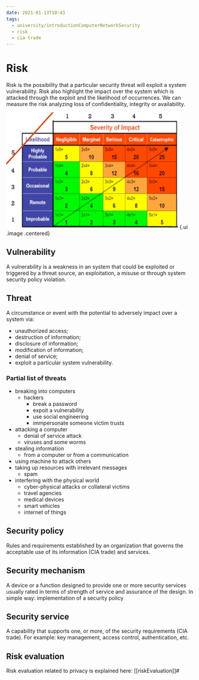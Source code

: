 ```yaml
---
date: 2021-01-13T10:43
tags:
  - university/introductionComputerNetworkSecurity
  - risk
  - cia-trade
---
```


# Risk
Risk is the possibility that a particular security threat will exploit a system vulnerability.
Risk also highlight the impact over the system which is attacked through the exploit and the likelihood of occurrences. We can measure the risk analyzing loss of confidentiality, integrity or availability.

![Risk Table](./static/riskTable.png){.ui .image .centered}

## Vulnerability
A vulnerability is a weakness in an system that could be exploited or triggered by a threat source, an exploitation, a misuse or through system security policy violation.

## Threat
A circumstance or event with the potential to adversely impact over a system via:

* unauthorized access;
* destruction of information;
* disclosure of information;
* modification of information;
* denial of service;
* exploit a particular system vulnerability.

### Partial list of threats

* breaking into computers
    * hackers
        * break a password
        * expoit a vulnerability
        * use social engineering
        * immpersonate someone victim trusts
* attacking a computer
    * denial of service attack
    * viruses and some worms
* stealing information
    * from a computer or from a communication
* using machine to attack others
* taking up resources with irrelevant messages
    * spam
* interfering with the physical world
    * cyber-physical attacks or collateral victims
    * travel agencies
    * medical devices
    * smart vehicles
    * internet of things

## Security policy
Rules and requirements established by an organization that governs the acceptable use of its information (CIA trade) and services.

## Security mechanism
A device or a function designed to provide one or more security services usually rated in terms of strength of service and assurance of the design. In simple way: implementation of a security policy

## Security service
A capability that supports one, or more, of the security requirements (CIA trade). For example: key management, access control, authentication, etc.

## Risk evaluation
Risk evaluation related to privacy is explained here: [[riskEvaluation]]#
